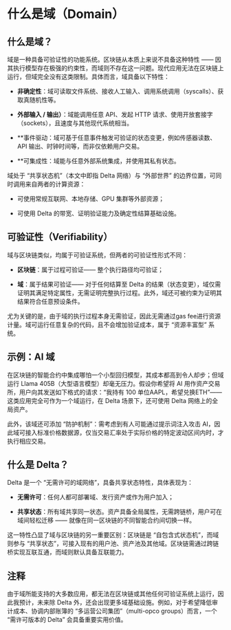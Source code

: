 # 什么是域（Domain）

## 什么是域？

域是一种具备可验证性的功能系统。区块链从本质上来说不具备这种特性 —— 因其执行模型存在极强的约束性，而域则不存在这一问题。现代应用无法在区块链上运行，但域完全没有这类限制。具体而言，域具备以下特性：

- **非确定性**：域可读取文件系统、接收人工输入、调用系统调用（syscalls）、获取真随机性等。

- **外部输入 / 输出）**：域能调用任意 API、发起 HTTP 请求、使用开放套接字（sockets），且速度与其他现代系统相当。

- **事件驱动：域可基于任意事件触发可验证的状态变更，例如传感器读数、API 输出、时钟时间等，而非仅依赖用户交易。

- **可集成性：域能与任意外部系统集成，并使用其私有状态。

域处于 “共享状态机”（本文中即指 Delta 网络）与 “外部世界” 的边界位置，可同时调用来自两者的计算资源：

- 可使用常规互联网、本地存储、GPU 集群等外部资源；

- 可使用 Delta 的带宽、证明验证能力及确定性结算基础设施。

## 可验证性（Verifiability）

域与区块链类似，均属于可验证系统，但两者的可验证性形式不同：

- **区块链**：属于过程可验证—— 整个执行路径均可验证；

- **域**：属于结果可验证—— 对于任何结算至 Delta 的结果（状态变更），域仅需证明其满足特定属性，无需证明完整执行过程。此外，域还可被约束为证明其结果符合任意预设条件。

尤为关键的是，由于域的执行过程本身无需验证，因此无需通过gas fee进行资源计量。域可运行任意复杂的代码，且不会增加验证成本，属于 “资源丰富型” 系统。

## 示例：AI 域

在区块链的智能合约中集成哪怕一个小型回归模型，其成本都高到令人却步；但域运行 Llama 405B（大型语言模型）却毫无压力。假设你希望将 AI 用作资产交易所，用户向其发送如下格式的请求：“我持有 100 单位AAPL，希望兑换ETH”—— 这类应用完全可作为一个域运行，在 Delta 场景下，还可使用 Delta 网络上的全局资产。

此外，该域还可添加 “防护机制”：需考虑到有人可能通过提示词注入攻击 AI，因此域可接入标准价格数据源，仅当交易汇率处于实际价格的特定波动区间内时，才执行相应交易。

## 什么是 Delta？

Delta 是一个 “无需许可的域网络”，具备共享状态特性，具体表现为：

- **无需许可**：任何人都可部署域、发行资产或作为用户加入；

- **共享状态**：所有域共享同一状态。资产具备全局属性，无需跨链桥，用户可在域间轻松迁移 —— 就像在同一区块链的不同智能合约间切换一样。

这一特性凸显了域与区块链的另一重要区别：区块链是 “自包含式状态机”，而域则参与 “共享状态”，可接入现有的用户池、资产池及其他域。区块链需通过跨链桥实现互联互通，而域则默认具备互联能力。

## 注释

由于域所能支持的大多数应用，都无法在区块链或其他任何可验证系统上运行，因此我预计，未来除 Delta 外，还会出现更多域基础设施。例如，对于希望降低审计成本、协调内部账簿的 “多运营公司集团”（multi-opco groups）而言，一个 “需许可版本的 Delta” 会具备重要实用价值。